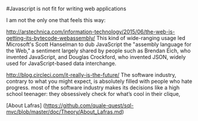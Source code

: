 #Javascript is not fit for writing web applications


I am not the only one that feels this way:

<http://arstechnica.com/information-technology/2015/06/the-web-is-getting-its-bytecode-webassembly/>
This kind of wide-ranging usage led Microsoft's Scott Hanselman to dub JavaScript the "assembly language for the Web," a sentiment largely shared by people such as Brendan Eich, who invented JavaScript, and Douglas Crockford, who invented JSON, widely used for JavaScript-based data interchange.




<http://blog.circleci.com/it-really-is-the-future/>
The software industry, contrary to what you might expect, is absolutely filled with people who hate progress.
 most of the software industry makes its decisions like a high school teenager: they obsessively check for what’s cool in their clique,
 
[About Lafras] (https://github.com/quale-quest/sql-mvc/blob/master/doc/Theory/About_Lafras.md) 
 